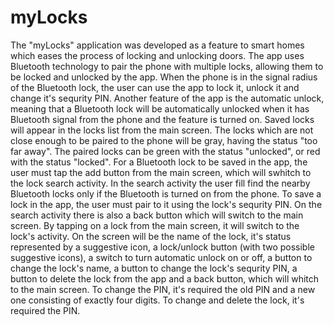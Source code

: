 # myLocks
The "myLocks" application was developed as a feature to smart homes which eases the process of locking and unlocking doors.
The app uses Bluetooth technology to pair the phone with multiple locks, allowing them to be locked and unlocked by the app. When the phone is in the signal radius of the Bluetooth lock, the user can use the app to  lock it, unlock it and change it's sequrity PIN. Another feature of the app is the automatic unlock, meaning that a Bluetooth lock will be automatically unlocked when it has Bluetooth signal from the phone and the feature is turned on.
Saved locks will appear in the locks list from the main screen. The locks which are not close enough to be paired to the phone will be gray, having the status "too far away". The paired locks can be green with the status "unlocked", or red with the status "locked".
For a Bluetooth lock to be saved in the app, the user must tap the add button from the main screen, which will swhitch to the lock search activity. In the search activity the user fill find the nearby Bluetooth locks only if the Bluetooth is turned on from the phone. To save a lock in the app, the user must pair to it using the lock's sequrity PIN. On the search activity there is also a back button which will switch to the main screen.
By tapping on a lock from the main screen, it will switch to the lock's activity. On the screen will be the name of the lock, it's status represented by a suggestive icon, a lock/unlock button (with two possible suggestive icons), a switch to turn automatic unlock on or off, a button to change the lock's name, a button to change the lock's sequrity PIN, a button to delete the lock from the app and a back button, which will whitch to the main screen. To change the PIN, it's required the old PIN and a new one consisting of exactly four digits. To change and delete the lock, it's required the PIN.